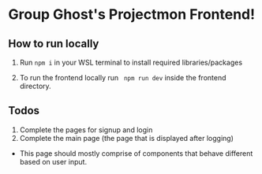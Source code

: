 # Group Ghost's Projectmon Frontend!

## How to run locally
1) Run ``` npm i ``` in your WSL terminal to install required libraries/packages

2) To run the frontend locally run ``` npm run dev``` inside the frontend directory.

## Todos
1) Complete the pages for signup and login
2) Complete the main page (the page that is displayed after logging)
- This page should mostly comprise of components that behave different based on user input.
